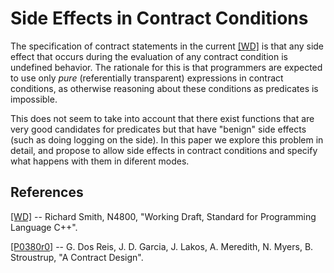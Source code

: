 Side Effects in Contract Conditions
===================================

The specification of contract statements in the current [[WD]][1] is that any side effect that occurs during the evaluation of any
contract condition is undefined behavior. The rationale for this is that programmers are expected to use only *pure* (referentially
transparent) expressions in contract conditions, as otherwise reasoning about these conditions as predicates is impossible. 

This does not seem to take into account that there exist functions that are very good candidates for predicates but that have "benign" side effects (such as doing logging on the side). In this paper we explore this problem in detail, and propose to allow side effects in contract conditions and specify what happens with them in diferent modes.  


References
----------

[1]: http://www.open-std.org/jtc1/sc22/wg21/docs/papers/2019/n4810.pdf
[[WD]](http://www.open-std.org/jtc1/sc22/wg21/docs/papers/2019/n4810.pdf) -- Richard Smith, N4800, "Working Draft, Standard for Programming Language C++".

[2]: http://www.open-std.org/jtc1/sc22/wg21/docs/papers/2016/p0380r0.pdf
[[P0380r0]](http://www.open-std.org/jtc1/sc22/wg21/docs/papers/2016/p0380r0.pdf) -- G. Dos Reis, J. D. Garcia, J. Lakos, A. Meredith, N. Myers, B. Stroustrup, "A Contract Design".
